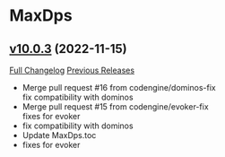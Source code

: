 # MaxDps

## [v10.0.3](https://github.com/kaminaris/MaxDps/tree/v10.0.3) (2022-11-15)
[Full Changelog](https://github.com/kaminaris/MaxDps/compare/v10.0.2...v10.0.3) [Previous Releases](https://github.com/kaminaris/MaxDps/releases)

- Merge pull request #16 from codengine/dominos-fix  
    fix compatibility with dominos  
- Merge pull request #15 from codengine/evoker-fix  
    fixes for evoker  
- fix compatibility with dominos  
- Update MaxDps.toc  
- fixes for evoker  
